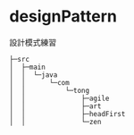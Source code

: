 # designPattern
設計模式練習
``` 
├─src
│  ├─main
│  │  └─java
│  │      └─com
│  │          └─tong
│  │              ├─agile
│  │              ├─art
│  │              ├─headFirst
│  │              └─zen
```
